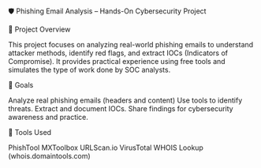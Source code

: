 🛡️ Phishing Email Analysis – Hands-On Cybersecurity Project

📌 Project Overview

This project focuses on analyzing real-world phishing emails to understand attacker methods, identify red flags, and extract IOCs (Indicators of Compromise). It provides practical experience using free tools and simulates the type of work done by SOC analysts.

🎯 Goals

Analyze real phishing emails (headers and content)
Use tools to identify threats.
Extract and document IOCs.
Share findings for cybersecurity awareness and practice.

🔧 Tools Used

PhishTool
MXToolbox
URLScan.io
VirusTotal
WHOIS Lookup (whois.domaintools.com)


